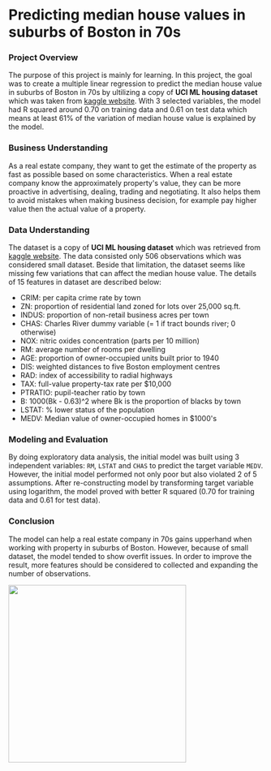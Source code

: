 # Predicting median house values in suburbs of Boston in 70s

### **Project Overview**

The purpose of this project is mainly for learning. In this project, the goal was to create a multiple linear regression to predict the median house value in suburbs of Boston in 70s by ultilizing a copy of **UCI ML housing dataset** which was taken from [kaggle website](https://www.kaggle.com/datasets/heptapod/uci-ml-datasets). With 3 selected variables, the model had R squared around 0.70 on training data and 0.61 on test data which means at least 61% of the variation of median house value is explained by the model.

### **Business Understanding**

As a real estate company, they want to get the estimate of the property as fast as possible based on some characteristics. When a real estate company know the approximately property's value, they can be more proactive in advertising, dealing, trading and negotiating. It also helps them to avoid mistakes when making business decision, for example pay higher value then the actual value of a property.

### **Data Understanding**

The dataset is a copy of **UCI ML housing dataset** which was retrieved from [kaggle website](https://www.kaggle.com/datasets/heptapod/uci-ml-datasets). The data consisted only 506 observations which was considered small dataset. Beside that limitation, the dataset seems like missing few variations that can affect the median house value. The details of 15 features in dataset are described below:

* CRIM: per capita crime rate by town
* ZN: proportion of residential land zoned for lots over 25,000 sq.ft.
* INDUS: proportion of non-retail business acres per town
* CHAS: Charles River dummy variable (= 1 if tract bounds river; 0 otherwise)
* NOX: nitric oxides concentration (parts per 10 million)
* RM: average number of rooms per dwelling
* AGE: proportion of owner-occupied units built prior to 1940
* DIS: weighted distances to five Boston employment centres
* RAD: index of accessibility to radial highways
* TAX: full-value property-tax rate per $10,000
* PTRATIO: pupil-teacher ratio by town
* B: 1000(Bk - 0.63)^2 where Bk is the proportion of blacks by town
* LSTAT: % lower status of the population
* MEDV: Median value of owner-occupied homes in $1000's

### **Modeling and Evaluation**

By doing exploratory data analysis, the initial model was built using 3 independent variables: `RM`, `LSTAT` and `CHAS` to predict the target variable `MEDV`. However, the initial model performed not only poor but also violated 2 of 5 assumptions. After re-constructing model by transforming target variable using logarithm, the model proved with better R squared (0.70 for training data and 0.61 for test data).

### **Conclusion**

The model can help a real estate company in 70s gains upperhand when working with property in suburbs of Boston. However, because of small dataset, the model tended to show overfit issues. In order to improve the result, more features should be considered to collected and expanding the number of observations.

<img src=https://i.imgur.com/WfUSSP7.png height=350>


